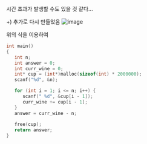 시간 초과가 발생할 수도 있을 것 같다...

+) 추가로 다시 만들었음
![image](https://user-images.githubusercontent.com/91876894/200901797-65c607f0-b11a-4291-9054-456437d3db19.png)

위의 식을 이용하여
```C
int main()
{
   int n;
   int answer = 0;
   int curr_wine = 0;
   int* cup = (int*)malloc(sizeof(int) * 2000000);
   scanf("%d", &n);

   for (int i = 1; i <= n; i++) {
      scanf(" %d", &cup[i - 1]);
      curr_wine += cup[i - 1];
   }
   answer = curr_wine - n;  
   
   free(cup);
   return answer;
}
```
